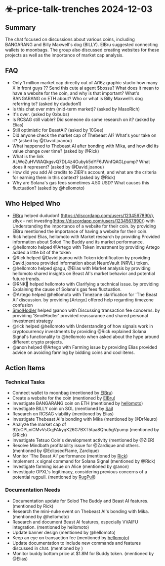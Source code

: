 # ☣-price-talk-trenches 2024-12-03

## Summary

The chat focused on discussions about various coins, including BANGARANG and Billy Maxwell's dog (BILLY). ElBru suggested connecting wallets to moonbags. The group also discussed creating websites for these projects as well as the importance of market cap analysis.

## FAQ

- Only 1 million market cap directly out of Ai16z graphic studio how many X in front guys ??
  Send this cute ai agent $bossu?
  What does it mean to have a website for the coin, and why is that important? What's BANGARANG on ETH about? Who or
  what is Billy Maxwell’s dog referring to? (asked by dududon1)
- Is this chat over mtm (mid-term market)? (asked by MasoRich)
- It's over. (asked by 0xbubs)
- Is RCSAG still viable? Did someone do some research on it? (asked by Elias)
- Still optimistic for BeastAI? (asked by 10Gee)
- Did anyone check the market cap of Thebeast AI? What's your take on it? (asked by @David.joanou)
- What happened to Thebeast AI after bonding with Mika, and how did its value change over time? (asked by @Rick)
- What is the link ALWoZuHVWAQkgsvQ7DL4z4Gubyk5dYF6JWnfQAGLpump? What does it represent? (asked by @David.joanou)
- How did you add AI credits to ZIER's account, and what are the criteria for earning them in this context? (asked by @Rick)
- Why are Solana's gas fees sometimes 4.50 USD? What causes this fluctuation? (asked by @hellomoto)

## Who Helped Who

- [ElBru](https://discordapp.com/users/1234567890/) helped dududon1 (https://discordapp.com/users/1234567890/), zilyx - not investing(https://discordapp.com/users/1234567890/) with Understanding the importance of a website for their coin. by providing ElBru mentioned the importance of having a website for their coin.
- Rick helped Elias, hellomoto with Market research by providing Provided information about Solod The Buddy and its market performance.
- @hellomoto helped @Artego with Token investment by providing Artego added a little bit of the token
- @Rick helped @David.joanou with Token identification by providing David.joanou provided information about NeuroVault (NRVL) token.
- @hellomoto helped @agu, @Elias with Market analysis by providing hellomoto shared insights on Beast AI's market behavior and potential future trends.
- @RNK🪽 helped hellomoto with Clarifying a technical issue. by providing Explaining the cause of Solana's gas fees fluctuation.
- @Artego helped @hellomoto with Timezone clarification for 'The Beast AI' discussion. by providing [Artego] offered help regarding timezone confusion
- [SmolHodler](https://discord.com/users/@smolhodler) helped @anon with Discussing transaction fee concerns. by providing 'SmolHodler' provided reassurance and shared personal investment strategy
- @rick helped @hellomoto with Understanding of how signals work in cryptocurrency investments by providing @Rick explained Solana Signal's functionality to @hellomoto when asked about the hype around different crypto projects.
- @anon helped @Artego with Farming issue by providing Elias provided advice on avoiding farming by bidding coins and cool items.

## Action Items

### Technical Tasks

- Connect wallet to moonbag (mentioned by [ElBru](https://discordapp.com/users/1234567890/))
- Create a website for the coin (mentioned by [ElBru](https://discordapp.com/users/1234567890/))
- Investigate BANGARANG coin on ETH (mentioned by [hellomoto](https://discordapp.com/users/1234567890/))
- Investigate BILLY coin on SOL (mentioned by [Sai](https://discordapp.com/users/1234567890/))
- Research on RCSAG viability (mentioned by Elias)
- Investigate Thebeast AI's bonding with Mika (mentioned by @DrNeuro)
- Analyze the market cap of 92cCPLniCMvVsGqjFAkyqK26G7BXT5taa8Qhu5gVpump (mentioned by @Rick)
- Investigate Tetsuo Coin's development activity (mentioned by @ZIER)
- Resolve Mindbath profitability issue for @Zardique and others. (mentioned by @EclipsedFlame, Zardique)
- Monitor 'The Beast AI' performance (mentioned by [Rick](https://pump.fun/92cCPLniCMvVsGqjFAkyqK26G7BXT5taa8Qhu5gVpump))
- Implement .x signal command for Solana Signal (mentioned by @Rick)
- Investigate farming issue on Alice (mentioned by @anon)
- Investigate OPXL's legitimacy, considering previous concerns of a potential rugpull. (mentioned by [RugPull](01:51))

### Documentation Needs

- Documentation update for Solod The Buddy and Beast AI features. (mentioned by Rick)
- Research the mini-nuke event on Thebeast AI's bonding with Mika. (mentioned by @hellomoto)
- Research and document Beast AI features, especially VVAIFU integration. (mentioned by hellomoto)
- Update banner design (mentioned by @hellomoto)
- Keep an eye on transaction fee (mentioned by [hellomoto](https://discord.com/users/@RNK-🪽))
- Update documentation to include new commands and features discussed in chat. (mentioned by )
- Monitor buddy bottom price at $1.8M for Buddy token. (mentioned by @Elias)
